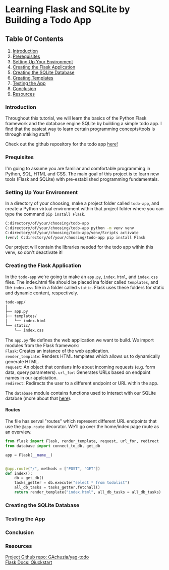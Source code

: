 # Learning Flask and SQLite by Building a Todo App

## Table Of Contents

1. [Introduction](#introduction)
2. [Prerequisites](#prerequisites)
3. [Setting Up Your Environment](#setting-up-your-environment)
4. [Creating the Flask Application](#creating-the-flask-application)
5. [Creating the SQLite Database](#creating-the-sqlite-database)
7. [Creating Templates](#creating-the-templates)
8. [Testing the App](#testing-the-app)
9. [Conclusion](#conclusion)
10. [Resources](#resources)

### Introduction

Throughout this tutorial, we will learn the basics of the Python Flask framework and the database engine SQLite by building a simple todo app. I find that the easiest way to learn certain programming concepts/tools is through making stuff!

Check out the github repository for the todo app [here!](https://github.com/GAchuzia/yag-todo)

### Prequisites

I'm going to assume you are familiar and comfortable programming in Python, SQL, HTML and CSS. The main goal of this project is to learn new tools (Flask and SQLite) with pre-established programming fundamentals.

### Setting Up Your Environment

In a directory of your choosing, make a project folder called `todo-app`, and create a Python virtual environment within that project folder where you can type the command `pip install Flask`.

```bash
C:directory/of/your/choosing/todo-app
C:directory/of/your/choosing/todo-app python -m venv venv
C:directory/of/your/choosing/todo-app/venv/Scripts activate
(venv) C:directory/of/your/choosing/todo-app pip install Flask 
```

Our project will contain the libraries needed for the todo app within this venv, so don't deactivate it!  

### Creating the Flask Application

In the `todo-app` we're going to make an `app.py`, `index.html`, and `index.css` files. The index.html file should be placed ina folder called `templates`, and the `index.css` file in a folder called `static`. Flask uses these folders for static and dynamic content, respectively.  

```bash
todo-app/
│
├── app.py
├── templates/
│   └── index.html
└── static/
    └── index.css
```

The `app.py` file defines the web application we want to build. We import modules from the Flask framework:  
`Flask`: Creates an instance of the web application.  
`render_template`: Renders HTML templates which allows us to dynamically generate HTML.  
`request`: An object that contians info about incoming requests (e.g. form data, query parameters).
`url_for`: Generates URLs based on endpoint names in our applciation.  
`redirect`: Redirects the user to a different endpoint or URL within the app.  

The `database` module contains functions used to interact with our SQLite databse (more about that [here](#creating-the-sqlite-database)).

#### Routes

The file has serval "routes" which represent different URL endpoints that use the `@app.route` decorator. We'll go over the home/index page route as an overview.

```python
from flask import Flask, render_template, request, url_for, redirect
from database import connect_to_db, get_db

app = Flask(__name__)


@app.route("/", methods = ["POST", "GET"])
def index():
    db = get_db()
    tasks_getter = db.execute("select * from todolist")
    all_db_tasks = tasks_getter.fetchall()
    return render_template("index.html", all_db_tasks = all_db_tasks)
```

### Creating the SQLite Database

### Testing the App


### Conclusion

### Resources

[Project Github repo: GAchuzia/yag-todo](https://github.com/GAchuzia/yag-todo)  
[Flask Docs: Qiuckstart](https://flask.palletsprojects.com/en/3.0.x/quickstart/)
